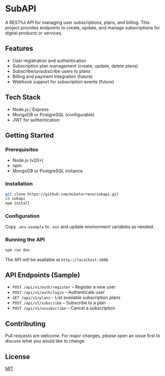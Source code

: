 # SubAPI

A RESTful API for managing user subscriptions, plans, and billing. This project provides endpoints to create, update, and manage subscriptions for digital products or services.

## Features

- User registration and authentication
- Subscription plan management (create, update, delete plans)
- Subscribe/unsubscribe users to plans
- Billing and payment integration (future)
- Webhook support for subscription events (future)

## Tech Stack

- Node.js / Express
- MongoDB or PostgreSQL (configurable)
- JWT for authentication

## Getting Started

### Prerequisites

- Node.js (v20+)
- npm
- MongoDB or PostgreSQL instance

### Installation

```bash
git clone https://github.com/miketorreno/subapi.git
cd subapi
npm install
```

### Configuration

Copy `.env.example` to `.env` and update environment variables as needed.

### Running the API

```bash
npm run dev
```

The API will be available at `http://localhost:3000`.

## API Endpoints (Sample)

- `POST /api/v1/auth/register` – Register a new user
- `POST /api/v1/auth/login` – Authenticate user
- `GET /api/v1/plans` – List available subscription plans
- `POST /api/v1/subscribe` – Subscribe to a plan
- `POST /api/v1/unsubscribe` – Cancel a subscription

## Contributing

Pull requests are welcome. For major changes, please open an issue first to discuss what you would like to change.

## License

[MIT](LICENSE)
